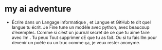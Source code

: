 # my ai adventure

- Écrire dans un Langage informatique , et Langue et GitHub te dit quel langue tu écrit.  Je Fine tune un modèle avec python, avec beaucoup d’exemples. Comme si c’est un journal secret de ce que tu aime faire avec llm . Tu peux Tout supprimer cE que tu as fait. Ou si tu fais llm  pour devenir un poète ou un truc comme ça, je veux rester anonyme.

